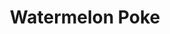 ---
abv: 4.7%
alt:
availability: Keg
bitterness: 
description: Poke is our interpretation of a historical Berliner Weisse. We utilize a no boil method of brewing while simply heating the wort to near boiling temperatures to sterilize it. The beer is then aged with a mixed culture for 3-6 months and aged on Concord, NC watermelons from Green Meadow Acres.
gravity: 
hops: 
ibu: N/A
img: watermelon-poke.jpg
layout: beer
malt: 
modal-id: watermelon-poke
title: Watermelon Poke
on-tap: nope
sourness: 
style: Berliner Weisse
---